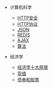 * 计算机科学
  * [HTTP安全](TO/HTTP安全.md)
  * [HTTP协议](TO/HTTP协议.md)
  * [JSON](TO/JSON.md)
  * [REDIS](TO/REDIS.md)
  * [AJAX](TO/AJAX.md)
  * [算法](TO/算法.md)

* 经济学
  * [经济学十大原理](EO/经济学十大原理.md)
  * [现值](EO/现值.md)
  * [债券和股票](EO/债券和股票.md)
